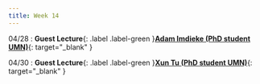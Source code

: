 ```yaml
---
title: Week 14
---
```

04/28
: **Guest Lecture**{: .label .label-green }[**Adam Imdieke (PhD student UMN)**](){: target="_blank" }

04/30
: **Guest Lecture**{: .label .label-green }[**Xun Tu (PhD student UMN)**](){: target="_blank" }